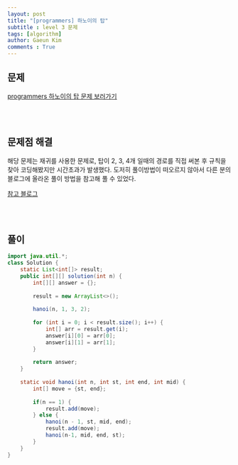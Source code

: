 ```yaml
---
layout: post
title: "[programmers] 하노이의 탑"
subtitle : level 3 문제
tags: [algorithm]
author: Gaeun Kim
comments : True
---
```


<h2>문제</h2>

[programmers 하노이의 탑 문제 보러가기](https://programmers.co.kr/learn/courses/30/lessons/12946)

<br><br>

<h2>문제점 해결</h2>

해당 문제는 재귀를 사용한 문제로, 탑이 2, 3, 4개 일때의 경로를 직접 써본 후 규칙을 찾아 코딩해봤지만 시간초과가 발생했다. 도저히 풀이방법이 떠오르지 않아서 다른 분의 블로그에 올라온 풀이 방법을 참고해 풀 수 있었다.

[참고 블로그](https://velog.io/@hyeon930/%ED%94%84%EB%A1%9C%EA%B7%B8%EB%9E%98%EB%A8%B8%EC%8A%A4-%ED%95%98%EB%85%B8%EC%9D%B4%EC%9D%98-%ED%83%91-Java)

<br><br>

<h2>풀이</h2>

```java
import java.util.*;
class Solution {
	static List<int[]> result;
	public int[][] solution(int n) {
		int[][] answer = {};
		
		result = new ArrayList<>();
		
		hanoi(n, 1, 3, 2);
		
		for (int i = 0; i < result.size(); i++) {
			int[] arr = result.get(i);
			answer[i][0] = arr[0];
			answer[i][1] = arr[1];
		}
		
		return answer;
	}
	
	static void hanoi(int n, int st, int end, int mid) {
		int[] move = {st, end};
		
		if(n == 1) {
			result.add(move);
		} else {
			hanoi(n - 1, st, mid, end);
			result.add(move);
			hanoi(n-1, mid, end, st);
		}
	}
}
```

